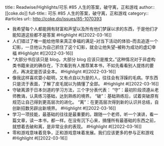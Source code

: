 title:: Readwise/Highlights/可乐 #85 人生的答案，破守离，正和游戏
author:: [[coke.do]]
full-title:: 可乐 \#85 人生的答案，破守离，正和游戏
category:: #articles
url:: http://coke.do/issues/85-1070393

- 我希望每个人都能拥有财富和声望以及所有他们梦寐以求的东西，于是他们才能知道这些都不是答案 #Highlight #[[2022-03-16]]
- 人们错过了唯一能给他带来真正幸福的满足–对当下活动的体验–而去追逐一个幻影，一旦他认为自己抓住了这个幻影，就会让他失望–被称为成功的虚幻幸福 #Highlight #[[2022-03-16]]
- “大部分书应该只是 blog，大部分 blog 应该只是推文。”这种情况对于非虚构类书籍来说的确存在，下次看到有人推荐某本书，不如先看看别人提炼的要点，再决定是否读全本。 #Highlight #[[2022-03-16]]
- 像我这样喜欢耍小聪明，又有点自以为是的人，往往会有浮躁的毛病。学东西只是流于表面，了解了皮毛就以为搞懂了全部。 #Highlight #[[2022-03-16]]
- 守破离源于日本剑道的学习方法，三个字分表代表：
  “守”：最初阶段须遵从老师教诲，认真练习基础，达到熟练的境界。
  “破”：基础熟练后，试着突破原有规范让自己得到更高层次的进化。
  “离”：在更高层次得到新的认识并总结，自创新招数另辟出新境界。 #Highlight #[[2022-03-16]]
- 学习一项技能，最基础的往往是最重要的。跟随一个老师，听一个演讲，看一篇文章，读一本书，都一样。在没有沉下心来，搞懂所有最基础的东西之前，就想着去破和离，是非常业余的表现。 #Highlight #[[2022-03-16]]
- 零和游戏意味着竞争，正和游戏意味着发展。我们应该更多的参与正和游戏 #Highlight #[[2022-03-16]]